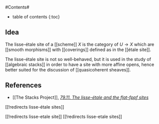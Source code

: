 
#Contents#
* table of contents
{:toc}

## Idea

The lisse-étale site of a [[scheme]] $X$ is the category of $U \to X$ which are [[smooth morphisms]] with [[coverings]] defined as in the [[étale site]].

The lisse-étale site is not so well-behaved, but it is used in the study of [[algebraic stacks]] in order to have a site with more affine opens, hence better suited for the discussion of [[quasicoherent sheaves]].

## References

* [[The Stacks Project]], _[79.11. The lisse-étale and the flat-fppf sites](http://stacks.math.columbia.edu/tag/0786)_

[[!redirects lisse-étale sites]]

[[!redirects lisse-etale site]]
[[!redirects lisse-etale sites]]